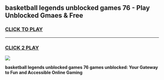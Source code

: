 
## basketball legends unblocked games 76 - Play Unblocked Gmaes & Free
<h3>
<a href="https://premium.freeplayer.one?title=basketball_legends_unblocked_games_76&ref=19F">CLICK TO PLAY</a></h3>
<hr>

<h3>
<a href="https://premium.freeplayer.one?title=basketball_legends_unblocked_games_76&ref=19F">CLICK 2 PLAY</a>
  
</h3>

<a href="https://premium.freeplayer.one?title=basketball_legends_unblocked_games_76&ref=19F/"><img src="https://clearcache.store/games.png"></a>


**basketball legends unblocked games 76 games unblocked: Your Gateway to Fun and Accessible Online Gaming**
